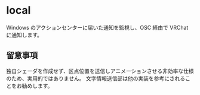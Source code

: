 # local

Windows のアクションセンターに届いた通知を監視し、OSC 経由で VRChat に通知します。

## 留意事項

独自シェーダを作成せず、区点位置を送信しアニメーションさせる非効率な仕様のため、実用的ではありません。
文字情報送信部は他の実装を参考にされることをお勧めします。
